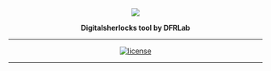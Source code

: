 <div align="center">
<img src="https://dfrlab.s3.us-west-2.amazonaws.com/_dfrlab_logo.png">

**Digitalsherlocks tool by DFRLab**

---


[![license](https://img.shields.io/badge/License-Apache%202.0-blue.svg)](https://github.com/DFRLab/digitalsherlocks/blob/main/LICENCE)

---

<div/>
